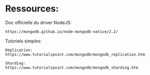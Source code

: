 # Ressources:

Doc officielle du driver NodeJS:

    https://mongodb.github.io/node-mongodb-native/2.2/

Tutoriels simples:

    Réplication:
    https://www.tutorialspoint.com/mongodb/mongodb_replication.htm
    
    Sharding:
    https://www.tutorialspoint.com/mongodb/mongodb_sharding.htm

